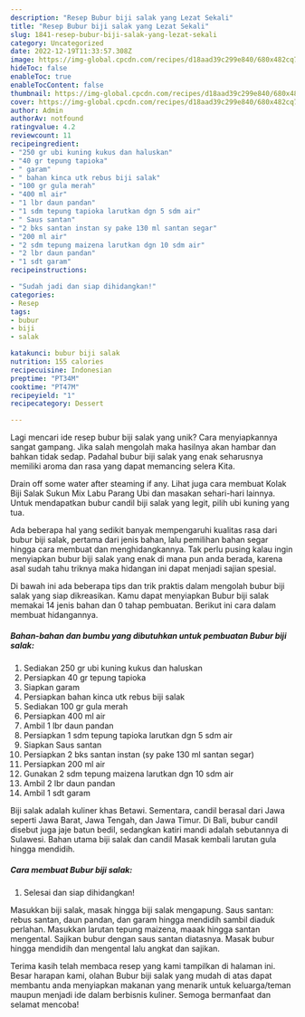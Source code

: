 ```yaml
---
description: "Resep Bubur biji salak yang Lezat Sekali"
title: "Resep Bubur biji salak yang Lezat Sekali"
slug: 1841-resep-bubur-biji-salak-yang-lezat-sekali
category: Uncategorized
date: 2022-12-19T11:33:57.308Z
image: https://img-global.cpcdn.com/recipes/d18aad39c299e840/680x482cq70/bubur-biji-salak-foto-resep-utama.jpg
hideToc: false
enableToc: true
enableTocContent: false
thumbnail: https://img-global.cpcdn.com/recipes/d18aad39c299e840/680x482cq70/bubur-biji-salak-foto-resep-utama.jpg
cover: https://img-global.cpcdn.com/recipes/d18aad39c299e840/680x482cq70/bubur-biji-salak-foto-resep-utama.jpg
author: Admin
authorAv: notfound
ratingvalue: 4.2
reviewcount: 11
recipeingredient:
- "250 gr ubi kuning kukus dan haluskan"
- "40 gr tepung tapioka"
- " garam"
- " bahan kinca utk rebus biji salak"
- "100 gr gula merah"
- "400 ml air"
- "1 lbr daun pandan"
- "1 sdm tepung tapioka larutkan dgn 5 sdm air"
- " Saus santan"
- "2 bks santan instan sy pake 130 ml santan segar"
- "200 ml air"
- "2 sdm tepung maizena larutkan dgn 10 sdm air"
- "2 lbr daun pandan"
- "1 sdt garam"
recipeinstructions:

- "Sudah jadi dan siap dihidangkan!"
categories:
- Resep
tags:
- bubur
- biji
- salak

katakunci: bubur biji salak 
nutrition: 155 calories
recipecuisine: Indonesian
preptime: "PT34M"
cooktime: "PT47M"
recipeyield: "1"
recipecategory: Dessert

---
```





Lagi mencari ide resep bubur biji salak yang unik? Cara menyiapkannya sangat gampang. Jika salah mengolah maka hasilnya akan hambar dan bahkan tidak sedap. Padahal bubur biji salak yang enak seharusnya memiliki aroma dan rasa yang dapat memancing selera Kita.





Drain off some water after steaming if any. Lihat juga cara membuat Kolak Biji Salak Sukun Mix Labu Parang Ubi dan masakan sehari-hari lainnya. Untuk mendapatkan bubur candil biji salak yang legit, pilih ubi kuning yang tua.

Ada beberapa hal yang sedikit banyak mempengaruhi kualitas rasa dari bubur biji salak, pertama dari jenis bahan, lalu pemilihan bahan segar hingga cara membuat dan menghidangkannya. Tak perlu pusing kalau ingin menyiapkan bubur biji salak yang enak di mana pun anda berada, karena asal sudah tahu triknya maka hidangan ini dapat menjadi sajian spesial.






Di bawah ini ada beberapa tips dan trik praktis dalam mengolah bubur biji salak yang siap dikreasikan. Kamu dapat menyiapkan Bubur biji salak memakai 14 jenis bahan dan 0 tahap pembuatan. Berikut ini cara dalam membuat hidangannya.

<!--inarticleads1-->

##### Bahan-bahan dan bumbu yang dibutuhkan untuk pembuatan Bubur biji salak:

1. Sediakan 250 gr ubi kuning kukus dan haluskan
1. Persiapkan 40 gr tepung tapioka
1. Siapkan  garam
1. Persiapkan  bahan kinca utk rebus biji salak
1. Sediakan 100 gr gula merah
1. Persiapkan 400 ml air
1. Ambil 1 lbr daun pandan
1. Persiapkan 1 sdm tepung tapioka larutkan dgn 5 sdm air
1. Siapkan  Saus santan
1. Persiapkan 2 bks santan instan (sy pake 130 ml santan segar)
1. Persiapkan 200 ml air
1. Gunakan 2 sdm tepung maizena larutkan dgn 10 sdm air
1. Ambil 2 lbr daun pandan
1. Ambil 1 sdt garam


Biji salak adalah kuliner khas Betawi. Sementara, candil berasal dari Jawa seperti Jawa Barat, Jawa Tengah, dan Jawa Timur. Di Bali, bubur candil disebut juga jaje batun bedil, sedangkan katiri mandi adalah sebutannya di Sulawesi. Bahan utama biji salak dan candil Masak kembali larutan gula hingga mendidih. 

<!--inarticleads2-->

##### Cara membuat Bubur biji salak:


1. Selesai dan siap dihidangkan!

Masukkan biji salak, masak hingga biji salak mengapung. Saus santan: rebus santan, daun pandan, dan garam hingga mendidih sambil diaduk perlahan. Masukkan larutan tepung maizena, maaak hingga santan mengental. Sajikan bubur dengan saus santan diatasnya. Masak bubur hingga mendidih dan mengental lalu angkat dan sajikan. 

Terima kasih telah membaca resep yang kami tampilkan di halaman ini. Besar harapan kami, olahan Bubur biji salak yang mudah di atas dapat membantu anda menyiapkan makanan yang menarik untuk keluarga/teman maupun menjadi ide dalam berbisnis kuliner. Semoga bermanfaat dan selamat mencoba!
